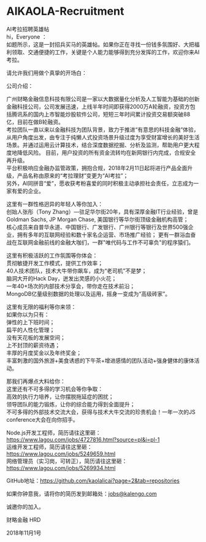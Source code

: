 # AIKAOLA-Recruitment
AI考拉招聘英雄帖  
hi，Everyone ：  
如题所示，这是一封招兵买马的英雄帖。如果你正在寻找一份钱多氛围好、大把福利领取、交通便捷的工作，关键是个人能力能够得到充分发挥的工作，欢迎你来AI考拉。  

请允许我们用做个真挚的开场白：  

公司介绍：  

广州财略金融信息科技有限公司是一家以大数据量化分析及人工智能为基础的创新金融科技公司，公司发展迅速，上线半年时间即获得2000万A轮融资，投资方包括腾讯系的国内上市智能炒股软件公司，短短三年时间累计投资交易额突破88亿，目前在做B轮融资。  
考拉团队一直以来以金融科技为团队背景，致力于推进“有意思的科技金融”体验，从用户角度出发，由专注于纯懒人式投资场景升级过度为享受财富增长的美好生活场景。并通过运用云计算技术，结合深度数据挖掘、分析及监测，帮助用户更大程度地降低风险。 目前，用户投资的所有资金流转均在新网银行内完成，合规安全再升级。  
平台积极响应金融办监管政策，拥抱合规，2018年2月11日起将进行产品全面升级，产品名称由原来的“考拉理财”变更为“AI考拉”；  
另外，AI同拼音“爱”，愿收获考粉喜爱的同时积极主动承担社会责任，立志成为一家有爱的企业。  

这里有一群性格迥异的年轻人等你加入：  
创始人张彤（Tony Zhang）—驻足华尔街20年，具有深厚金融IT行业经验，曾是Goldman Sachs, JP Morgan Chase, 美国银行等华尔街顶级金融机构高管；     
核心成员来自普华永道、中国银行、广发银行、广州银行等银行及世界500强企业，拥有多年的互联网经验和数十家名企运营、市场推广经验； 更有一群浴血奋战在互联网金融前线的金融大咖们，一群"唯代码与工作不可辜负"的程序猿们。  

这里有积极活跃的工作氛围等你体会：  
贯彻敏捷开发工作模式，提供工作效率；  
40人技术团队，技术大牛带你飙车，成为“老司机”不是梦；  
脑洞大开的Hack Day，迸发出灵感的小火花；  
一年40+场次的内部技术分享会，带你走在技术前沿；  
MongoDB亿量级别数据的处理以及运用，摇身一变成为“高级砖家”。  

这里有无限的福利等你来领：  
如果你以为只有：  
弹性的上下班时间；  
扁平的人性化管理；  
没有天花板的发展空间；  
上不封顶的薪资待遇；  
丰厚的月度奖金以及年终奖金；  
丰富刺激的国外旅游+美食诱惑的下午茶+增进感情的团队活动+强身健体的康体活动。  

那我们再爆点大料给你：  
这里还有不可多得的学习机会等你争取：  
高效的执行力培养，让你摆脱拖延症的困扰；  
领导团队的能力锻炼，让你的综合能力得到全面提升；  
不可多得的外部技术交流大会，获得与技术大牛交流的珍贵机会！一年一次的JS conference大会在向你招手。  

Node.js开发工程师，简历请往这里砸：https://www.lagou.com/jobs/4727816.html?source=pl&i=pl-1   
运维开发工程师，简历请往这里砸：https://www.lagou.com/jobs/5249659.html   
网络管理员（实习岗，可转正），简历请往这里砸：https://www.lagou.com/jobs/5269934.html   

GitHub地址：https://github.com/kaolalicai?page=2&tab=repositories

如果你钟意我，请将你的简历发到邮箱处：jobs@kalengo.com

诚邀你的加入。

财略金融 HRD

2018年11月1号
